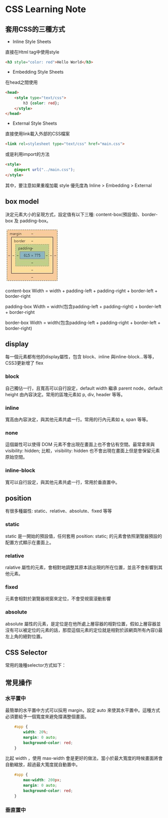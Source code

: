 # CSS Learning Note

## 套用CSS的三種方式

* Inline Style Sheets

直接在Html tag中使用style

```html
<h3 style="color: red">Hello World</h3>
```

* Embedding Style Sheets

在head之間使用

```html
<head>
    <style type="text/css">
        h3 {color: red}; 
    </style>
</head>
```

* External Style Sheets

直接使用link載入外部的CSS檔案

```html
<link rel=stylesheet type="text/css" href="main.css">
```

或是利用import的方法

```html
<style> 
    @import url("../main.css");
</style>
```

其中，要注意如果重複加載 style 優先度為 Inline > Embedding > External

## box model

決定元素大小的呈現方式，設定值有以下三種: content-box(預設值)、border-box 及 padding-box。

![box-model](https://github.com/sean1093/learning-note/blob/master/img/boxModel.JPG "Box Model")

content-box
Width = width + padding-left + padding-right + border-left + border-right

padding-box
Width = width(包含padding-left + padding-right) + border-left + border-right

border-box
Width = width(包含padding-left + padding-right + border-left + border-right)

## display

每一個元素都有他的display屬性，包含 block、inline 與inline-block...等等，CSS3更新增了 flex

### block

自己獨佔一行，且寬高可以自行設定，default width 繼承 parent node，default height 由內容決定。常用的區塊元素如 p, div, header 等等。

### inline

寬高由內容決定，與其他元素共處一行。常用的行內元素如 a, span 等等。

### none

這個屬性可以使得 DOM 元素不會出現在畫面上也不會佔有空間。最常拿來與 visibility: hidden; 比較，visibility: hidden 也不會出現在畫面上但是會保留元素原始空間。


### inline-block

寬可以自行設定，與其他元素共處一行，常用於垂直置中。


## position

有很多種屬性: static、relative、absolute、fixed 等等

### static

static 是一開始的預設值，任何套用 position: static; 的元素會依照瀏覽器預設的配置方式顯示在畫面上。

### relative

ralative 屬性的元素，會相對地調整其原本該出現的所在位置，並且不會影響到其他元素。

### fixed

元素會相對於瀏覽器視窗來定位，不會受視窗滾動影響

### absolute

absolute 屬性的元素，是定位是在他所處上層容器的相對位置，假如上層容器並沒有可以被定位的元素的話，那麼這個元素的定位就是相對於該網頁所有內容(<body>)最左上角的絕對位置。


## CSS Selector

常用的幾種selector方式如下：


## 常見操作

### 水平置中

最簡單的水平置中方式可以採用 margin，設定 auto 來使其水平置中。這種方式必須要給予一個寬度來避免撐滿整個畫面。

```css
    #app {
        width: 20%;
        margin: 0 auto;
        background-color: red;
    }
```

比起 width ，使用 max-width 會是更好的做法，當小於最大寬度的時候畫面將會自動縮放，超過最大寬度就自動置中。

```css
    #app {
        max-width: 200px;
        margin: 0 auto;
        background-color: red;
    }
```

### 垂直置中





